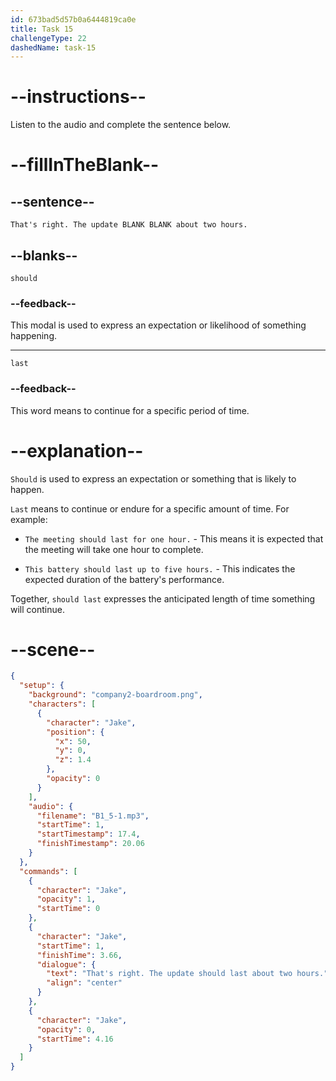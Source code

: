 ```yaml
---
id: 673bad5d57b0a6444819ca0e
title: Task 15
challengeType: 22
dashedName: task-15
---
```

<!-- (Audio) Jake: That's right. The update should last about two hours. -->

# --instructions--

Listen to the audio and complete the sentence below.

# --fillInTheBlank--

## --sentence--

`That's right. The update BLANK BLANK about two hours.`

## --blanks--

`should`

### --feedback--

This modal is used to express an expectation or likelihood of something happening.

---

`last`

### --feedback--

This word means to continue for a specific period of time.

# --explanation--

`Should` is used to express an expectation or something that is likely to happen. 

`Last` means to continue or endure for a specific amount of time. For example:

- `The meeting should last for one hour.` - This means it is expected that the meeting will take one hour to complete.

- `This battery should last up to five hours.` - This indicates the expected duration of the battery's performance.

Together, `should last` expresses the anticipated length of time something will continue.

# --scene--

```json
{
  "setup": {
    "background": "company2-boardroom.png",
    "characters": [
      {
        "character": "Jake",
        "position": {
          "x": 50,
          "y": 0,
          "z": 1.4
        },
        "opacity": 0
      }
    ],
    "audio": {
      "filename": "B1_5-1.mp3",
      "startTime": 1,
      "startTimestamp": 17.4,
      "finishTimestamp": 20.06
    }
  },
  "commands": [
    {
      "character": "Jake",
      "opacity": 1,
      "startTime": 0
    },
    {
      "character": "Jake",
      "startTime": 1,
      "finishTime": 3.66,
      "dialogue": {
        "text": "That's right. The update should last about two hours.",
        "align": "center"
      }
    },
    {
      "character": "Jake",
      "opacity": 0,
      "startTime": 4.16
    }
  ]
}
```
